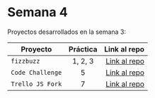 # Semana 4

Proyectos desarrollados en la semana 3:

| Proyecto | Práctica | Link al repo |
| ------------- |:-------------:| -----:|
|`fizzbuzz`|1, 2, 3|[Link al repo](https://github.com/josefl19/fizzbuzz)|
|`Code Challenge`|5|[Link al repo](https://github.com/josefl19/code_challenge)|
|`Trello JS Fork`|7|[Link al repo](https://github.com/josefl19/trelloJS)|
